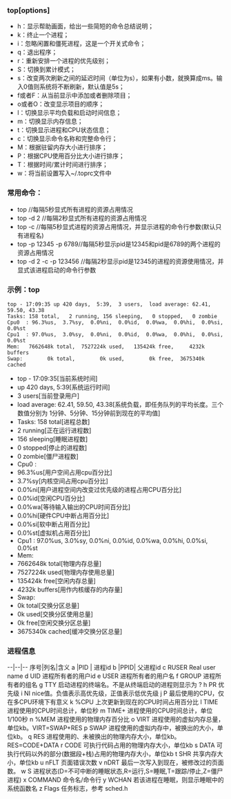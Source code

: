 ### top[options]
- h：显示帮助画面，给出一些简短的命令总结说明； 
- k：终止一个进程； 
- i：忽略闲置和僵死进程，这是一个开关式命令； 
- q：退出程序； 
- r：重新安排一个进程的优先级别； 
- S：切换到累计模式； 
- s：改变两次刷新之间的延迟时间（单位为s），如果有小数，就换算成ms。输入0值则系统将不断刷新，默认值是5s； 
- f或者F：从当前显示中添加或者删除项目； 
- o或者O：改变显示项目的顺序； 
- l：切换显示平均负载和启动时间信息； 
- m：切换显示内存信息； 
- t：切换显示进程和CPU状态信息； 
- c：切换显示命令名称和完整命令行； 
- M：根据驻留内存大小进行排序； 
- P：根据CPU使用百分比大小进行排序； 
- T：根据时间/累计时间进行排序； 
- w：将当前设置写入~/.toprc文件中

### 常用命令：
- top //每隔5秒显式所有进程的资源占用情况
- top -d 2  //每隔2秒显式所有进程的资源占用情况
- top -c  //每隔5秒显式进程的资源占用情况，并显示进程的命令行参数(默认只有进程名)
- top -p 12345 -p 6789//每隔5秒显示pid是12345和pid是6789的两个进程的资源占用情况
- top -d 2 -c -p 123456 //每隔2秒显示pid是12345的进程的资源使用情况，并显式该进程启动的命令行参数

### 示例：top
```
top - 17:09:35 up 420 days,  5:39,  3 users,  load average: 62.41, 59.50, 43.38
Tasks: 158 total,   2 running, 156 sleeping,   0 stopped,   0 zombie
Cpu0  : 96.3%us,  3.7%sy,  0.0%ni,  0.0%id,  0.0%wa,  0.0%hi,  0.0%si,  0.0%st
Cpu1  : 97.0%us,  3.0%sy,  0.0%ni,  0.0%id,  0.0%wa,  0.0%hi,  0.0%si,  0.0%st
Mem:   7662648k total,  7527224k used,   135424k free,     4232k buffers
Swap:        0k total,        0k used,        0k free,  3675340k cached
```
- top - 17:09:35[当前系统时间]
- up 420 days,  5:39[系统运行时间]
- 3 users[当前登录用户]
- load average: 62.41, 59.50, 43.38[系统负载，即任务队列的平均长度。三个数值分别为 1分钟、5分钟、15分钟前到现在的平均值]
- Tasks: 158 total[进程总数]
- 2 running[正在运行进程数]
- 156 sleeping[睡眠进程数]
- 0 stopped[停止的进程数]
- 0 zombie[僵尸进程数]
- Cpu0  :
- 96.3%us[用户空间占用cpu百分比]
- 3.7%sy[内核空间占用cpu百分比]
- 0.0%ni[用户进程空间内改变过优先级的进程占用CPU百分比]
- 0.0%id[空闲CPU百分比]
- 0.0%wa[等待输入输出的CPU时间百分比]
- 0.0%hi[硬件CPU中断占用百分比]
- 0.0%si[软中断占用百分比]
- 0.0%st[虚拟机占用百分比]
- Cpu1  : 97.0%us,  3.0%sy,  0.0%ni,  0.0%id,  0.0%wa,  0.0%hi,  0.0%si,  0.0%st
- Mem:
- 7662648k total[物理内存总量]
- 7527224k used[物理内存使用总量]
- 135424k free[空闲内存总量]
- 4232k buffers[用作内核缓存的内存量]
- Swap:
- 0k total[交换分区总量]
- 0k used[交换分区使用总量]
- 0k free[空闲交换分区总量]
- 3675340k cached[缓冲交换分区总量]

### 进程信息
--|--|--
序号|列名|含义
a    |PID |    进程id
b    |PPID|    父进程id
c    RUSER   Real user name
d    UID     进程所有者的用户id
e    USER    进程所有者的用户名
f    GROUP   进程所有者的组名
g    TTY     启动进程的终端名。不是从终端启动的进程则显示为 ?
h    PR      优先级
i    NI      nice值。负值表示高优先级，正值表示低优先级
j    P       最后使用的CPU，仅在多CPU环境下有意义
k    %CPU    上次更新到现在的CPU时间占用百分比
l    TIME    进程使用的CPU时间总计，单位秒
m    TIME+   进程使用的CPU时间总计，单位1/100秒
n    %MEM    进程使用的物理内存百分比
o    VIRT    进程使用的虚拟内存总量，单位kb。VIRT=SWAP+RES
p    SWAP    进程使用的虚拟内存中，被换出的大小，单位kb。
q    RES     进程使用的、未被换出的物理内存大小，单位kb。RES=CODE+DATA
r    CODE    可执行代码占用的物理内存大小，单位kb
s    DATA    可执行代码以外的部分(数据段+栈)占用的物理内存大小，单位kb
t    SHR     共享内存大小，单位kb
u    nFLT    页面错误次数
v    nDRT    最后一次写入到现在，被修改过的页面数。
w    S       进程状态(D=不可中断的睡眠状态,R=运行,S=睡眠,T=跟踪/停止,Z=僵尸进程)
x    COMMAND 命令名/命令行
y    WCHAN   若该进程在睡眠，则显示睡眠中的系统函数名
z    Flags   任务标志，参考 sched.h


